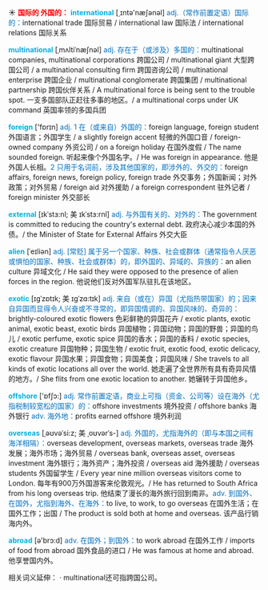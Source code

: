 ☀ <font color="red">**国际的 外国的：**</font>
<font color="sky blue">**international**</font> [͵ɪntə'næʃənəl] 
<font color="#0070c0">adj.（常作前置定语）国际的：</font>international trade 国际贸易 / international law 国际法 / international relations 国际关系
           
<font color="sky blue">**multinational**</font> [ˌmʌltiˈnæʃnəl]
<font color="#0070c0">adj. 存在于（或涉及）多国的：</font>multinational companies, multinational corporations 跨国公司 / multinational giant 大型跨国公司 / a multinational consulting firm 跨国咨询公司 / multinational enterprise 跨国企业 / multinational conglomerate 跨国集团 / multinational partnership 跨国伙伴关系 / A multinational force is being sent to the trouble spot. 一支多国部队正赶往多事的地区。/ a multinational corps under UK command 英国率领的多国兵团

<font color="sky blue">**foreign**</font> ['fɒrɪn] 
<font color="#0070c0">adj. 1 在（或来自）外国的：</font>foreign language, foreign student 外国语言；外国学生 / a slightly foreign accent 轻微的外国口音 / foreign-owned company 外资公司 / on a foreign holiday 在国外度假 / The name sounded foreign. 听起来像个外国名字。/ He was foreign in appearance. 他是外国人长相。<font color="#0070c0">2 只用于名词前，涉及其他国家的，即涉外的、外交的：</font>foreign affairs, foreign news, foreign policy, foreign trade 外交事务；外国新闻；对外政策；对外贸易 / foreign aid 对外援助 / a foreign correspondent 驻外记者 / foreign minister 外交部长 
 
<font color="sky blue">**external**</font> [ɪkˈstɜ:nl; 美 ɪkˈstɜ:rnl]
<font color="#0070c0">adj. 与外国有关的、对外的：</font>The government is committed to reducing the country's external debt. 政府决心减少本国的外债。/ the Minister of State for External Affairs 外交大臣          

<font color="sky blue">**alien**</font> [ˈeɪliən]
<font color="#0070c0">adj. [常贬] 属于另一个国家、种族、社会或群体（通常指令人厌恶或惧怕的国家、种族、社会或群体）的，即外国的、异域的、异族的：</font>an alien culture 异域文化 / He said they were opposed to the presence of alien forces in the region. 他说他们反对外国军队驻扎在该地区。
           
<font color="sky blue">**exotic**</font> [ɪgˈzɒtɪk; 美 ɪgˈzɑ:tɪk]
<font color="#0070c0">adj. 来自（或在）异国（尤指热带国家）的；因来自异国而显得令人兴奋或不寻常的，即异国情调的、异国风味的、奇异的：</font>brightly-coloured exotic flowers 色彩鲜艳的异国花卉 / exotic plants, exotic animal, exotic beast, exotic birds 异国植物；异国动物；异国的野兽；异国的鸟儿 / exotic perfume, exotic spice 异国的香水；异国的香料 / exotic species, exotic creature 异国物种；异国生物 / exotic fruit, exotic food, exotic delicacy, exotic flavour 异国水果；异国食物；异国美食；异国风味 / She travels to all kinds of exotic locations all over the world. 她走遍了全世界所有具有奇异风情的地方。/ She flits from one exotic location to another. 她辗转于异国他乡。            

<font color="sky blue">**offshore**</font> ['ɒfʃɔ:] 
<font color="#0070c0">adj. 常作前置定语，商业上可指（资金、公司等）设在海外（尤指税制较宽松的国家）的：</font>offshore investments 境外投资 / offshore banks 海外银行 <font color="#0070c0">adv. 海外地：</font>profits earned offshore 境外利润

<font color="sky blue">**overseas**</font> [ˌəʊvəˈsi:z; 美 ˌoʊvərˈs-]
<font color="#0070c0">adj. 外国的，尤指海外的（即与本国之间有海洋相隔）：</font>overseas development, overseas markets, overseas trade 海外发展；海外市场；海外贸易 / overseas bank, overseas asset, overseas investment 海外银行；海外资产；海外投资 / overseas aid 海外援助 / overseas students 外国留学生 / Every year nine million overseas visitors come to London. 每年有900万外国游客来伦敦观光。/ He has returned to South Africa from his long overseas trip. 他结束了漫长的海外旅行回到南非。<font color="#0070c0">adv. 到国外、在国外，尤指到海外、在海外：</font>to live, to work, to go overseas 在国外生活；在国外工作；出国 / The product is sold both at home and overseas. 该产品行销海内外。

<font color="sky blue">**abroad**</font> [ə'brɔ:d] 
<font color="#0070c0">adv. 在国外；到国外：</font>to work abroad 在国外工作 / imports of food from abroad 国外食品的进口 / He was famous at home and abroad. 他享誉国内外。

相关词义延伸：
· multinational还可指跨国公司。

